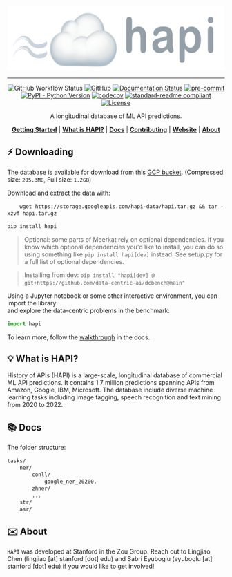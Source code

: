 
<div align="center">
    <img src="docs/assets/banner.png" height=150 alt="banner"/>

-----
![GitHub Workflow Status](https://img.shields.io/github/workflow/status/data-centric-ai/dcbench/CI)
![GitHub](https://img.shields.io/github/license/data-centric-ai/dcbench)
[![Documentation Status](https://readthedocs.org/projects/dcbench/badge/?version=latest)](https://dcbench.readthedocs.io/en/latest/?badge=latest)
[![pre-commit](https://img.shields.io/badge/pre--commit-enabled-brightgreen?logo=pre-commit&logoColor=white)](https://github.com/pre-commit/pre-commit)
[![PyPI - Python Version](https://img.shields.io/pypi/pyversions/dcbench)](https://pypi.org/project/dcbench/)
[![codecov](https://codecov.io/gh/data-centric-ai/dcbench/branch/main/graph/badge.svg?token=MOLQYUSYQU)](https://codecov.io/gh/data-centric-ai/dcbench)
[![standard-readme compliant](https://img.shields.io/badge/readme%20style-standard-brightgreen.svg?style=flat-square)](https://github.com/RichardLitt/standard-readme)
[![License](https://img.shields.io/badge/license-Apache%202-blue.svg)](LICENSE)



A longitudinal database of ML API predictions. 

[**Getting Started**](#%EF%B8%8F-quickstart)
| [**What is HAPI?**](#-what-is-dcbench)
| [**Docs**](https://dcbench.readthedocs.io/en/latest/index.html)
| [**Contributing**](CONTRIBUTING.md)
| [**Website**](https://www.datacentricai.cc/)
| [**About**](#%EF%B8%8F-about)
</div>


## ⚡️ Downloading
The database is available for download from this [GCP bucket](https://console.cloud.google.com/storage/browser/hapi-data). (Compressed size: `205.3MB`, Full size: `1.2GB`)

Download and extract the data with:
```
    wget https://storage.googleapis.com/hapi-data/hapi.tar.gz && tar -xzvf hapi.tar.gz 
```


```bash
pip install hapi
```
> Optional: some parts of Meerkat rely on optional dependencies. If you know which optional dependencies you'd like to install, you can do so using something like `pip install hapi[dev]` instead. See setup.py for a full list of optional dependencies.

> Installing from dev: `pip install "hapi[dev] @ git+https://github.com/data-centric-ai/dcbench@main"`

Using a Jupyter notebook or some other interactive environment, you can import the library  
and explore the data-centric problems in the benchmark:

```python
import hapi
```
To learn more, follow the [walkthrough](https://dcbench.readthedocs.io/en/latest/intro.html#api-walkthrough) in the docs. 



## 💡 What is HAPI?
History of APIs (HAPI) is a large-scale, longitudinal database of commercial ML API predictions. It contains 1.7 million predictions spanning APIs from Amazon, Google, IBM, Microsoft. The database include diverse machine learning tasks including image tagging, speech recognition and text mining from 2020 to 2022.


## 📚 Docs

The folder structure:
```
tasks/
    ner/
        conll/
            google_ner_20200.
        zhner/
        ...
    str/
    asr/
```

## ✉️ About
`HAPI` was developed at Stanford in the Zou Group. Reach out to Lingjiao Chen (lingjiao [at] stanford [dot] edu) and Sabri Eyuboglu (eyuboglu [at] stanford [dot] edu) if you would like to get involved!
